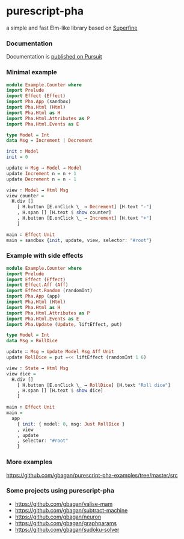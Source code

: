 # purescript-pha
a simple and fast Elm-like library based on [Superfine](https://github.com/jorgebucaran/superfine)

### Documentation
Documentation is [published on Pursuit](https://pursuit.purescript.org/packages/purescript-pha)

### Minimal example
```purescript
module Example.Counter where
import Prelude
import Effect (Effect)
import Pha.App (sandbox)
import Pha.Html (Html)
import Pha.Html as H
import Pha.Html.Attributes as P
import Pha.Html.Events as E

type Model = Int
data Msg = Increment | Decrement

init ∷ Model
init = 0

update ∷ Msg → Model → Model
update Increment n = n + 1
update Decrement n = n - 1

view ∷ Model → Html Msg
view counter = 
  H.div []
    [ H.button [E.onClick \_ → Decrement] [H.text "-"]
    , H.span [] [H.text $ show counter]
    , H.button [E.onClick \_ → Increment] [H.text "+"]
    ]

main ∷ Effect Unit
main = sandbox {init, update, view, selector: "#root"}
```

### Example with side effects
```purescript
module Example.Counter where
import Prelude
import Effect (Effect)
import Effect.Aff (Aff)
import Effect.Random (randomInt)
import Pha.App (app)
import Pha.Html (Html)
import Pha.Html as H
import Pha.Html.Attributes as P
import Pha.Html.Events as E
import Pha.Update (Update, liftEffect, put)

type Model = Int
data Msg = RollDice

update ∷ Msg → Update Model Msg Aff Unit
update RollDice = put =<< liftEffect (randomInt 1 6)

view ∷ State → Html Msg
view dice = 
  H.div []
    [ H.button [E.onClick \_ → RollDice] [H.text "Roll dice"]
    , H.span [] [H.text $ show dice]
    ]

main ∷ Effect Unit
main =
  app
    { init: { model: 0, msg: Just RollDice }
    , view
    , update
    , selector: "#root"
    }
```

### More examples

https://github.com/gbagan/purescript-pha-examples/tree/master/src

### Some projects using purescript-pha

- https://github.com/gbagan/valise-mam
- https://github.com/gbagan/subtract-machine
- https://github.com/gbagan/neuron
- https://github.com/gbagan/graphparams
- https://github.com/gbagan/sudoku-solver
